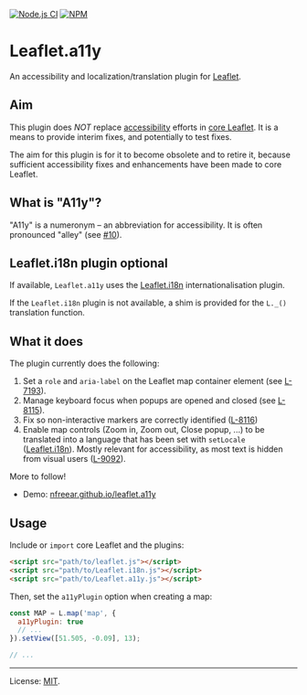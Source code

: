 [![Node.js CI][ci-img]][ci]
[![NPM][npm-img]][npm]

# Leaflet.a11y

An accessibility and localization/translation plugin for [Leaflet][].

## Aim

This plugin does _NOT_ replace [accessibility][] efforts in [core Leaflet][bugs]. It is a means to provide interim fixes, and potentially to test fixes.

The aim for this plugin is for it to become obsolete and to retire it, because sufficient accessibility fixes and enhancements have been made to core Leaflet.

## What is "A11y"?

"A11y" is a numeronym – an abbreviation for accessibility. It is often pronounced "alley" (see [#10][]).

## Leaflet.i18n plugin optional

If available, `Leaflet.a11y` uses the [Leaflet.i18n][] internationalisation plugin.

If the `Leaflet.i18n` plugin is not available, a shim is provided for the `L._()` translation function.

## What it does

The plugin currently does the following:

1. Set a `role` and `aria-label` on the Leaflet map container element (see [L-7193][]).
2. Manage keyboard focus when popups are opened and closed (see [L-8115][]).
3. Fix so non-interactive markers are correctly identified ([L-8116][])
4. Enable map controls (Zoom in, Zoom out, Close popup, ...) to be translated into a language that has been set with `setLocale` ([Leaflet.i18n][]). Mostly relevant for accessibility, as most text is hidden from visual users ([L-9092]).

More to follow!

* Demo: [nfreear.github.io/leaflet.a11y][demo]

## Usage

Include or `import` core Leaflet and the plugins:

```html
<script src="path/to/leaflet.js"></script>
<script src="path/to/Leaflet.i18n.js"></script>
<script src="path/to/Leaflet.a11y.js"></script>
```

Then, set the `a11yPlugin` option when creating a map:

```js
const MAP = L.map('map', {
  a11yPlugin: true
  // ...
}).setView([51.505, -0.09], 13);

// ...
```

---
License: [MIT][].

[ci]: https://github.com/nfreear/leaflet.a11y/actions/workflows/node.js.yml
[ci-img]: https://github.com/nfreear/leaflet.a11y/actions/workflows/node.js.yml/badge.svg
[npm]: https://www.npmjs.com/package/leaflet.a11y
[npm-img]: https://img.shields.io/npm/v/leaflet.a11y
[demo]: https://nfreear.github.io/leaflet.a11y/
[Leaflet]: https://leafletjs.com/
[accessibility]: https://leafletjs.com/examples/accessibility/
[Leaflet.i18n]: https://github.com/umap-project/Leaflet.i18n
[MIT x]: https://nfreear.mit-license.org/
[MIT]: https://github.com/nfreear/leaflet.a11y/blob/main/LICENSE
[#10]: https://github.com/nfreear/leaflet.a11y/issues/10
[bugs]: https://github.com/Leaflet/Leaflet/labels/accessibility
[L-7193]: https://github.com/Leaflet/Leaflet/issues/7193
  "Make the leaflet-container a programmatically determinable element"
[L-8115]: https://github.com/Leaflet/Leaflet/issues/8115
  "Focus management between markers and popups"
[L-8116]: https://github.com/Leaflet/Leaflet/issues/8116
  "Discern interactive markers from non-interactive markers"
[L-9092]: https://github.com/Leaflet/Leaflet/issues/9092
  "feat: Add placeholder function for translation/localization/i18n to Leaflet"
[L-9087]: https://github.com/Leaflet/Leaflet/pull/9087
  "Add the 'Leaflet.a11y' to plugin list"
[Maps WCAG eval]: https://github.com/Malvoz/web-maps-wcag-evaluation
  "Web map tools WCAG 2.1 evaluation - A manual accessibility evaluation of popular web map tools."
